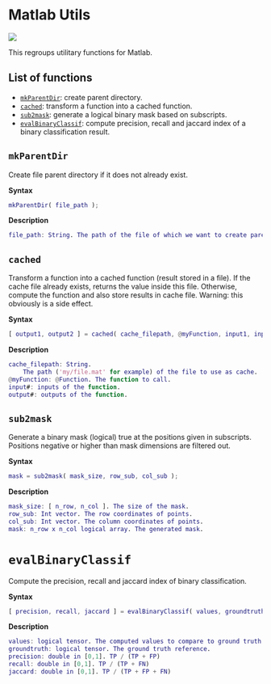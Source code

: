 # Matlab Utils

[![][badge-license]][license]

This regroups utilitary functions for Matlab.

[badge-license]: https://img.shields.io/badge/license-MPL--2.0-blue.svg?style=flat-square
[license]: https://www.mozilla.org/en-US/MPL/2.0/

## List of functions

- [`mkParentDir`](#mkparentdir): create parent directory.
- [`cached`](#cached): transform a function into a cached function.
- [`sub2mask`](#sub2mask): generate a logical binary mask based on subscripts.
- [`evalBinaryClassif`](#evalbinaryclassif): compute precision, recall and jaccard index of a binary classification result.

## `mkParentDir`

Create file parent directory if it does not already exist.

__Syntax__

```matlab
mkParentDir( file_path );
```

__Description__

```matlab
file_path: String. The path of the file of which we want to create parent dir.
```

## `cached`

Transform a function into a cached function (result stored in a file).
If the cache file already exists, returns the value inside this file.
Otherwise, compute the function and also store results in cache file.
Warning: this obviously is a side effect.

__Syntax__

```matlab
[ output1, output2 ] = cached( cache_filepath, @myFunction, input1, input2 );
```

__Description__

```matlab
cache_filepath: String.
    The path ('my/file.mat' for example) of the file to use as cache.
@myFunction: @Function. The function to call.
input#: inputs of the function.
output#: outputs of the function.
```


## `sub2mask`

Generate a binary mask (logical) true at the positions given in subscripts.
Positions negative or higher than mask dimensions are filtered out.

__Syntax__

```matlab
mask = sub2mask( mask_size, row_sub, col_sub );
```

__Description__

```matlab
mask_size: [ n_row, n_col ]. The size of the mask.
row_sub: Int vector. The row coordinates of points.
col_sub: Int vector. The column coordinates of points.
mask: n_row x n_col logical array. The generated mask.
```

# `evalBinaryClassif`

Compute the precision, recall and jaccard index of binary classification.

__Syntax__

```matlab
[ precision, recall, jaccard ] = evalBinaryClassif( values, groundtruth );
```

__Description__

```matlab
values: logical tensor. The computed values to compare to ground truth.
groundtruth: logical tensor. The ground truth reference.
precision: double in [0,1]. TP / (TP + FP)
recall: double in [0,1]. TP / (TP + FN)
jaccard: double in [0,1]. TP / (TP + FP + FN)
```
